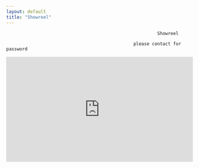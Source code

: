 ```yaml
---
layout: default
title: "Showreel"
---
```


                                                             Showreel
                                                             
                                                    please contact for password




<p align="center">
<div style="padding:56.25% 0 0 0;position:relative;"><iframe src="https://player.vimeo.com/video/753941676?h=e0cb67603f&amp;badge=0&amp;autopause=0&amp;player_id=0&amp;app_id=58479" frameborder="0" allow="autoplay; fullscreen; picture-in-picture" allowfullscreen style="position:absolute;top:0;left:0;width:100%;height:100%;" title="Owen Reiser - Showreel"></iframe></div><script src="https://player.vimeo.com/api/player.js"></script>                   </p>








